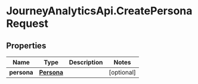# JourneyAnalyticsApi.CreatePersonaRequest

## Properties

Name | Type | Description | Notes
------------ | ------------- | ------------- | -------------
**persona** | [**Persona**](Persona.md) |  | [optional] 


